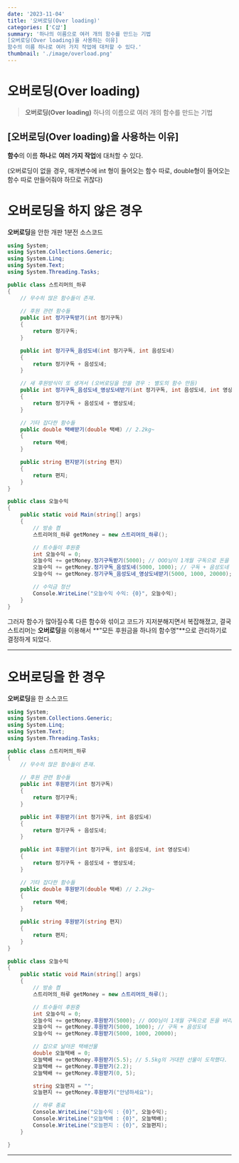 ```yaml
---
date: '2023-11-04'
title: '오버로딩(Over loading)'
categories: ['C샵']
summary: '하나의 이름으로 여러 개의 함수를 만드는 기법
[오버로딩(Over loading)을 사용하는 이유]
함수의 이름 하나로 여러 가지 작업에 대처할 수 있다.'
thumbnail: './image/overload.png'
---
```



# 오버로딩(Over loading)

> **오버로딩(Over loading)**
하나의 이름으로 여러 개의 함수를 만드는 기법

## [오버로딩(Over loading)을 사용하는 이유]

**함수**의 이름 **하나**로 **여러 가지 작업**에 대처할 수 있다.

(오버로딩이 없을 경우,
매개변수에 int 형이 들어오는 함수 따로,
double형이 들어오는 함수 따로 만들어줘야 하므로 귀찮다)



# 오버로딩을 하지 않은 경우


**오버로딩**을 안한 개판 1분전 소스코드

```csharp
using System;
using System.Collections.Generic;
using System.Linq;
using System.Text;
using System.Threading.Tasks;

public class 스트리머의_하루
{
    // 무수히 많은 함수들이 존재.
    
    // 후원 관련 함수들
    public int 정기구독받기(int 정기구독)
    {
        return 정기구독;
    }

    public int 정기구독_음성도네(int 정기구독, int 음성도네)
    {
        return 정기구독 + 음성도네;
    }

    // 새 후원방식이 또 생겨서 (오버로딩을 안쓸 경우 : 별도의 함수 만듬)
    public int 정기구독_음성도네_영상도네받기(int 정기구독, int 음성도네, int 영상도네)
    {
        return 정기구독 + 음성도네 + 영상도네;
    }

    // 기타 잡다한 함수들
    public double 택배받기(double 택배) // 2.2kg~
    {
        return 택배;
    }

    public string 편지받기(string 편지)
    {
        return 편지;
    }
}

public class 오늘수익
{
    public static void Main(string[] args)
    {
        // 방송 켬
        스트리머의_하루 getMoney = new 스트리머의_하루();

        // 트수들이 후원중
        int 오늘수익 = 0;
        오늘수익 += getMoney.정기구독받기(5000); // OOO님이 1개월 구독으로 돈을 버리셨습니다.
        오늘수익 += getMoney.정기구독_음성도네(5000, 1000); // 구독 + 음성도네
        오늘수익 += getMoney.정기구독_음성도네_영상도네받기(5000, 1000, 20000);

        // 수익금 정산
        Console.WriteLine("오늘수익 수익: {0}", 오늘수익);
    }
}
```



그러자 함수가 많아질수록 다른 함수와 섞이고 코드가 지저분해지면서 복잡해졌고,
결국 스트리머는 **오버로딩**을 이용해서
**"모든 후원금을 하나의 함수명"**으로 관리하기로 결정하게 되었다.

---

# 오버로딩을 한 경우

**오버로딩**을 한 소스코드

```csharp
using System;
using System.Collections.Generic;
using System.Linq;
using System.Text;
using System.Threading.Tasks;

public class 스트리머의_하루
{
    // 무수히 많은 함수들이 존재.
    
    // 후원 관련 함수들
    public int 후원받기(int 정기구독)
    {
        return 정기구독;
    }

    public int 후원받기(int 정기구독, int 음성도네)
    {
        return 정기구독 + 음성도네;
    }

    public int 후원받기(int 정기구독, int 음성도네, int 영상도네)
    {
        return 정기구독 + 음성도네 + 영상도네;
    }

    // 기타 잡다한 함수들
    public double 후원받기(double 택배) // 2.2kg~
    {
        return 택배;
    }

    public string 후원받기(string 편지)
    {
        return 편지;
    }
}

public class 오늘수익
{
    public static void Main(string[] args)
    {
        // 방송 켬
        스트리머의_하루 getMoney = new 스트리머의_하루();

        // 트수들이 후원중
        int 오늘수익 = 0;
        오늘수익 += getMoney.후원받기(5000); // OOO님이 1개월 구독으로 돈을 버리셨습니다.
        오늘수익 += getMoney.후원받기(5000, 1000); // 구독 + 음성도네
        오늘수익 += getMoney.후원받기(5000, 1000, 20000);

        // 집으로 날아온 택배선물
        double 오늘택배 = 0;
        오늘택배 += getMoney.후원받기(5.5); // 5.5kg의 거대한 선물이 도착했다.
        오늘택배 += getMoney.후원받기(2.2);
        오늘택배 += getMoney.후원받기(0, 5);

        string 오늘편지 = "";
        오늘편지 += getMoney.후원받기("안녕하세요");

        // 하루 종료
        Console.WriteLine("오늘수익 : {0}", 오늘수익);
        Console.WriteLine("오늘택배 : {0}", 오늘택배);
        Console.WriteLine("오늘편지 : {0}", 오늘편지);
    }

}
```
---

